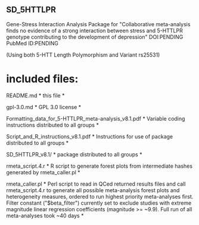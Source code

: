 ## SD_5HTTLPR
Gene-Stress Interaction Analysis Package for "Collaborative meta-analysis finds no evidence of a strong interaction between stress and 5-HTTLPR genotype contributing to the development of depression"
DOI:PENDING PubMed ID:PENDING

(Using both 5-HTT Length Polymorphism and Variant rs25531)

# included files:
README.md						* this file *

gpl-3.0.md						* GPL 3.0 license *

Formatting_data_for_5-HTTLPR_meta-analysis_v8.1.pdf	* Variable coding instructions distributed to all groups *

Script_and_R_instructions_v8.1.pdf			* Instructions for use of package distributed to all groups *

SD_5HTTLPR_v8.1/					* package distributed to all groups *

rmeta_script.4.r					* R script to generate forest plots from intermediate hashes generated by rmeta_caller.pl *

rmeta_caller.pl						* Perl script to read in QCed returned results files and call rmeta_script.4.r to generate all possible meta-analysis forest plots and heterogeneity measures, ordered to run highest priority meta-analyses first.  Filter constant ("$beta_filter") currently set to exclude studies with extreme magnitude linear regression coefficients (magnitude >= ~9.9).  Full run of all meta-analyses took ~40 days *


